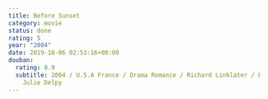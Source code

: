 ```yaml
---
title: Before Sunset
category: movie
status: done
rating: 5
year: "2004"
date: 2019-10-06 02:53:16+08:00
douban:
  rating: 8.9
  subtitle: 2004 / U.S.A France / Drama Romance / Richard Linklater / Ethan Hawke
    Julie Delpy
---
```



